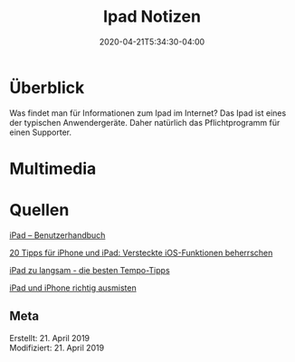 ﻿---
title: "Ipad Notizen"
date: 2020-04-21T5:34:30-04:00
categories:
  - other_os
tags:
  - ios
  - grundlagen
---

# Überblick  

Was findet man für Informationen zum Ipad im Internet? Das Ipad ist eines der typischen Anwendergeräte. Daher natürlich das Pflichtprogramm für einen Supporter.  

# Multimedia  






# Quellen  

[iPad – Benutzerhandbuch](https://support.apple.com/de-ch/guide/ipad/welcome/ipados)  

[20 Tipps für iPhone und iPad: Versteckte iOS-Funktionen beherrschen](https://www.heise.de/mac-and-i/meldung/20-Tipps-fuer-iPhone-und-iPad-Versteckte-iOS-Funktionen-beherrschen-4560361.html)  

[iPad zu langsam - die besten Tempo-Tipps](https://praxistipps.chip.de/ipad-zu-langsam-die-besten-tempo-tipps_1395)  

[iPad und iPhone richtig ausmisten](https://www.macwelt.de/tipps/Andere-Daten-vom-iPhone-loeschen-8194791.html)  

## Meta

Erstellt:		21. April 2019  
Modifiziert:	21. April 2019

